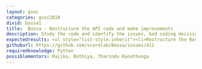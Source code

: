 ```yaml
---
layout: gsoc
categories: gsoc2018
divid: bassa1
title:  Bassa - Restructure the API code and make improvements
description: Study the code and identify the issues, bad coding decisions, security vulnerabilities, anti-patterns, etc. Then identify the best way to restructure the code and fix the issues above while optimizing the code and increasing readability and maintainability. Propose us all the issues you see and the changes you plan to do.
expectedresults: <ul style="list-style:inherit"><li>Restructure the Bassa API</li><li>Write unit tests and component tests for new api</li><li>Integrate the build and test cases to TravisCI</li></ul>
githuburl: https://github.com/scorelab/Bassa/issues/411
requiredknowledge: Python
possiblementors: Rajika, Bathiya, Tharindu Ranathunga
---
```


